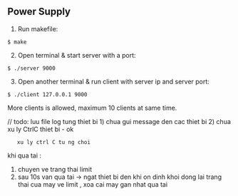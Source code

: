 ## Power Supply

1. Run makefile:
```
$ make
```

2. Open terminal & start server with a port:
```
$ ./server 9000
```

3. Open another terminal & run client with server ip and server port:
```
$ ./client 127.0.0.1 9000
```

More clients is allowed, maximum 10 clients at same time.


// todo: luu file log tung thiet bi            1)
         chua gui message den cac thiet bi     2)
       chua xu ly CtrlC thiet bi - ok


       xu ly ctrl C tu ng choi 


khi qua tai :
  1) chuyen ve trang thai limit
  2) sau 10s van qua tai -> ngat thiet bi den khi on dinh
   khoi dong lai trang thai cua may ve limit , xoa cai may gan nhat qua tai